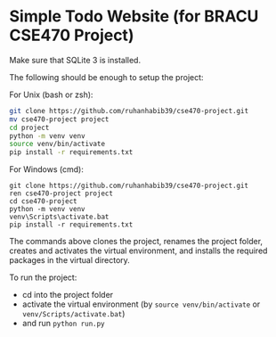 # Simple Todo Website (for BRACU CSE470 Project)

Make sure that SQLite 3 is installed.

The following should be enough to setup the project:

For Unix (bash or zsh):
```bash
git clone https://github.com/ruhanhabib39/cse470-project.git
mv cse470-project project
cd project
python -m venv venv
source venv/bin/activate
pip install -r requirements.txt
```

For Windows (cmd):
```batch
git clone https://github.com/ruhanhabib39/cse470-project.git
ren cse470-project project
cd cse470-project
python -m venv venv
venv\Scripts\activate.bat
pip install -r requirements.txt
```

The commands above clones the project, renames the project folder, creates and activates the virtual
environment, and installs the required packages in the virtual directory.

To run the project:
   - cd into the project folder
   - activate the virtual environment (by `source venv/bin/activate` or `venv/Scripts/activate.bat`)
   - and run `python run.py`
